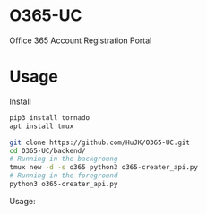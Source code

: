 # O365-UC
Office 365 Account Registration Portal

Usage
==

Install

```bash
pip3 install tornado
apt install tmux

git clone https://github.com/HuJK/O365-UC.git
cd O365-UC/backend/
# Running in the backgroung
tmux new -d -s o365 python3 o365-creater_api.py
# Running in the foreground
python3 o365-creater_api.py
```

Usage:
